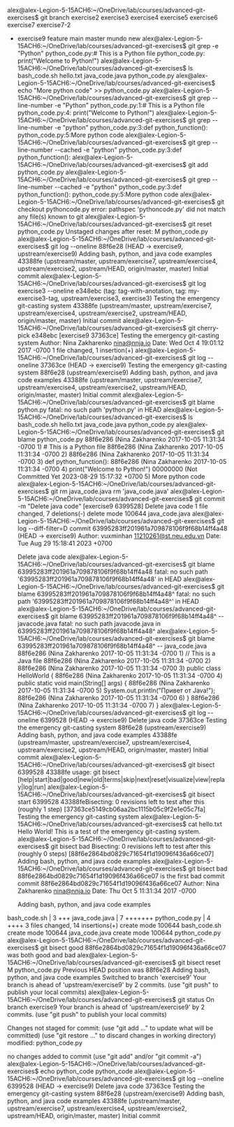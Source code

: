 alex@alex-Legion-5-15ACH6:~/OneDrive/lab/courses/advanced-git-exercises$ git branch
  exercise2
  exercise3
  exercise4
  exercise5
  exercise6
  exercise7
  exercise7-2
* exercise9
  feature
  main
  master
  mundo
  new
alex@alex-Legion-5-15ACH6:~/OneDrive/lab/courses/advanced-git-exercises$ git grep -e "Python"
python_code.py:# This is a Python file
python_code.py:    print("Welcome to Python!")
alex@alex-Legion-5-15ACH6:~/OneDrive/lab/courses/advanced-git-exercises$ ls
bash_code.sh  hello.txt  java_code.java  python_code.py
alex@alex-Legion-5-15ACH6:~/OneDrive/lab/courses/advanced-git-exercises$ echo "More python code" >> python_code.py
alex@alex-Legion-5-15ACH6:~/OneDrive/lab/courses/advanced-git-exercises$ git grep --line-number -e "Python"
python_code.py:1:# This is a Python file
python_code.py:4:    print("Welcome to Python!")
alex@alex-Legion-5-15ACH6:~/OneDrive/lab/courses/advanced-git-exercises$ git grep --line-number -e "python"
python_code.py:3:def python_function():
python_code.py:5:More python code
alex@alex-Legion-5-15ACH6:~/OneDrive/lab/courses/advanced-git-exercises$ git grep --line-number --cached -e "python"
python_code.py:3:def python_function():
alex@alex-Legion-5-15ACH6:~/OneDrive/lab/courses/advanced-git-exercises$ git add python_code.py
alex@alex-Legion-5-15ACH6:~/OneDrive/lab/courses/advanced-git-exercises$ git grep --line-number --cached -e "python"
python_code.py:3:def python_function():
python_code.py:5:More python code
alex@alex-Legion-5-15ACH6:~/OneDrive/lab/courses/advanced-git-exercises$ git checkout pythoncode.py
error: pathspec 'pythoncode.py' did not match any file(s) known to git
alex@alex-Legion-5-15ACH6:~/OneDrive/lab/courses/advanced-git-exercises$ git reset python_code.py
Unstaged changes after reset:
M	python_code.py
alex@alex-Legion-5-15ACH6:~/OneDrive/lab/courses/advanced-git-exercises$ git log --oneline
88f6e28 (HEAD -> exercise9, upstream/exercise9) Adding bash, python, and java code examples
43388fe (upstream/master, upstream/exercise7, upstream/exercise4, upstream/exercise2, upstream/HEAD, origin/master, master) Initial commit
alex@alex-Legion-5-15ACH6:~/OneDrive/lab/courses/advanced-git-exercises$ git log exercise3 --oneline
e348ebc (tag: tag-with-anotation, tag: my-exercise3-tag, upstream/exercise3, exercise3) Testing the emergency git-casting system
43388fe (upstream/master, upstream/exercise7, upstream/exercise4, upstream/exercise2, upstream/HEAD, origin/master, master) Initial commit
alex@alex-Legion-5-15ACH6:~/OneDrive/lab/courses/advanced-git-exercises$ git cherry-pick e348ebc
[exercise9 37363ce] Testing the emergency git-casting system
 Author: Nina Zakharenko <nina@nnja.io>
 Date: Wed Oct 4 19:01:12 2017 -0700
 1 file changed, 1 insertion(+)
alex@alex-Legion-5-15ACH6:~/OneDrive/lab/courses/advanced-git-exercises$ git log --oneline
37363ce (HEAD -> exercise9) Testing the emergency git-casting system
88f6e28 (upstream/exercise9) Adding bash, python, and java code examples
43388fe (upstream/master, upstream/exercise7, upstream/exercise4, upstream/exercise2, upstream/HEAD, origin/master, master) Initial commit
alex@alex-Legion-5-15ACH6:~/OneDrive/lab/courses/advanced-git-exercises$ git blame python.py
fatal: no such path 'python.py' in HEAD
alex@alex-Legion-5-15ACH6:~/OneDrive/lab/courses/advanced-git-exercises$ ls
bash_code.sh  hello.txt  java_code.java  python_code.py
alex@alex-Legion-5-15ACH6:~/OneDrive/lab/courses/advanced-git-exercises$ git blame python_code.py
88f6e286 (Nina Zakharenko   2017-10-05 11:31:34 -0700 1) # This is a Python file
88f6e286 (Nina Zakharenko   2017-10-05 11:31:34 -0700 2) 
88f6e286 (Nina Zakharenko   2017-10-05 11:31:34 -0700 3) def python_function():
88f6e286 (Nina Zakharenko   2017-10-05 11:31:34 -0700 4)     print("Welcome to Python!")
00000000 (Not Committed Yet 2023-08-29 15:17:32 +0700 5) More python code
alex@alex-Legion-5-15ACH6:~/OneDrive/lab/courses/advanced-git-exercises$ git rm java_code.java
rm 'java_code.java'
alex@alex-Legion-5-15ACH6:~/OneDrive/lab/courses/advanced-git-exercises$ git commit -m "Delete java code"
[exercise9 6399528] Delete java code
 1 file changed, 7 deletions(-)
 delete mode 100644 java_code.java
alex@alex-Legion-5-15ACH6:~/OneDrive/lab/courses/advanced-git-exercises$ git log --diff-filter=D
commit 63995283ff201961a709878106f9f68b14ff4a48 (HEAD -> exercise9)
Author: vuxminhan <11210261@st.neu.edu.vn>
Date:   Tue Aug 29 15:18:41 2023 +0700

    Delete java code
alex@alex-Legion-5-15ACH6:~/OneDrive/lab/courses/advanced-git-exercises$ git blame 63995283ff201961a709878106f9f68b14ff4a48
fatal: no such path '63995283ff201961a709878106f9f68b14ff4a48' in HEAD
alex@alex-Legion-5-15ACH6:~/OneDrive/lab/courses/advanced-git-exercises$ git blame 63995283ff201961a709878106f9f68b14ff4a48^ 
fatal: no such path '63995283ff201961a709878106f9f68b14ff4a48^' in HEAD
alex@alex-Legion-5-15ACH6:~/OneDrive/lab/courses/advanced-git-exercises$ git blame 63995283ff201961a709878106f9f68b14ff4a48^ -- javacode.java
fatal: no such path javacode.java in 63995283ff201961a709878106f9f68b14ff4a48^
alex@alex-Legion-5-15ACH6:~/OneDrive/lab/courses/advanced-git-exercises$ git blame 63995283ff201961a709878106f9f68b14ff4a48^ -- java_code.java
88f6e286 (Nina Zakharenko 2017-10-05 11:31:34 -0700 1) // This is a Java file
88f6e286 (Nina Zakharenko 2017-10-05 11:31:34 -0700 2) 
88f6e286 (Nina Zakharenko 2017-10-05 11:31:34 -0700 3) public class HelloWorld {
88f6e286 (Nina Zakharenko 2017-10-05 11:31:34 -0700 4)    public static void main(String[] args) {
88f6e286 (Nina Zakharenko 2017-10-05 11:31:34 -0700 5)       System.out.println("Привет от Java!");
88f6e286 (Nina Zakharenko 2017-10-05 11:31:34 -0700 6)    }
88f6e286 (Nina Zakharenko 2017-10-05 11:31:34 -0700 7) }
alex@alex-Legion-5-15ACH6:~/OneDrive/lab/courses/advanced-git-exercises$ git log --oneline
6399528 (HEAD -> exercise9) Delete java code
37363ce Testing the emergency git-casting system
88f6e28 (upstream/exercise9) Adding bash, python, and java code examples
43388fe (upstream/master, upstream/exercise7, upstream/exercise4, upstream/exercise2, upstream/HEAD, origin/master, master) Initial commit
alex@alex-Legion-5-15ACH6:~/OneDrive/lab/courses/advanced-git-exercises$ git bisect 6399528 43388fe
usage: git bisect [help|start|bad|good|new|old|terms|skip|next|reset|visualize|view|replay|log|run]
alex@alex-Legion-5-15ACH6:~/OneDrive/lab/courses/advanced-git-exercises$ git bisect start 6399528 43388feBisecting: 0 revisions left to test after this (roughly 1 step)
[37363ce5149cb06aa2bc1115b05c9f2e1e05c7fa] Testing the emergency git-casting system
alex@alex-Legion-5-15ACH6:~/OneDrive/lab/courses/advanced-git-exercises$ cat hello.txt
Hello World!
This is a test of the emergency git-casting system.
alex@alex-Legion-5-15ACH6:~/OneDrive/lab/courses/advanced-git-exercises$ git bisect bad
Bisecting: 0 revisions left to test after this (roughly 0 steps)
[88f6e2864bd0829c71654f1d19096f436a66ce07] Adding bash, python, and java code examples
alex@alex-Legion-5-15ACH6:~/OneDrive/lab/courses/advanced-git-exercises$ git bisect bad
88f6e2864bd0829c71654f1d19096f436a66ce07 is the first bad commit
commit 88f6e2864bd0829c71654f1d19096f436a66ce07
Author: Nina Zakharenko <nina@nnja.io>
Date:   Thu Oct 5 11:31:34 2017 -0700

    Adding bash, python, and java code examples

 bash_code.sh   | 3 +++
 java_code.java | 7 +++++++
 python_code.py | 4 ++++
 3 files changed, 14 insertions(+)
 create mode 100644 bash_code.sh
 create mode 100644 java_code.java
 create mode 100644 python_code.py
alex@alex-Legion-5-15ACH6:~/OneDrive/lab/courses/advanced-git-exercises$ git bisect good
88f6e2864bd0829c71654f1d19096f436a66ce07 was both good and bad
alex@alex-Legion-5-15ACH6:~/OneDrive/lab/courses/advanced-git-exercises$ git bisect reset
M	python_code.py
Previous HEAD position was 88f6e28 Adding bash, python, and java code examples
Switched to branch 'exercise9'
Your branch is ahead of 'upstream/exercise9' by 2 commits.
  (use "git push" to publish your local commits)
alex@alex-Legion-5-15ACH6:~/OneDrive/lab/courses/advanced-git-exercises$ git status
On branch exercise9
Your branch is ahead of 'upstream/exercise9' by 2 commits.
  (use "git push" to publish your local commits)

Changes not staged for commit:
  (use "git add <file>..." to update what will be committed)
  (use "git restore <file>..." to discard changes in working directory)
	modified:   python_code.py

no changes added to commit (use "git add" and/or "git commit -a")
alex@alex-Legion-5-15ACH6:~/OneDrive/lab/courses/advanced-git-exercises$ echo python_code
python_code
alex@alex-Legion-5-15ACH6:~/OneDrive/lab/courses/advanced-git-exercises$ git log --oneline
6399528 (HEAD -> exercise9) Delete java code
37363ce Testing the emergency git-casting system
88f6e28 (upstream/exercise9) Adding bash, python, and java code examples
43388fe (upstream/master, upstream/exercise7, upstream/exercise4, upstream/exercise2, upstream/HEAD, origin/master, master) Initial commit

